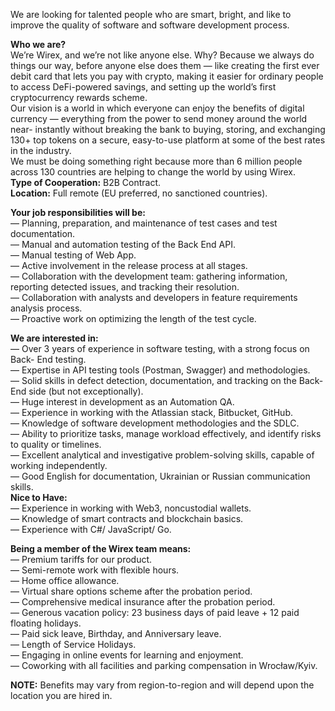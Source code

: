 We are looking for talented people who are smart, bright, and like to improve
the quality of software and software development process.

**Who we are?**  
We’re Wirex, and we’re not like anyone else. Why? Because we always do things
our way, before anyone else does them — like creating the first ever debit
card that lets you pay with crypto, making it easier for ordinary people to
access DeFi-powered savings, and setting up the world’s first cryptocurrency
rewards scheme.  
Our vision is a world in which everyone can enjoy the benefits of digital
currency — everything from the power to send money around the world near-
instantly without breaking the bank to buying, storing, and exchanging 130+
top tokens on a secure, easy-to-use platform at some of the best rates in the
industry.  
We must be doing something right because more than 6 million people across 130
countries are helping to change the world by using Wirex.  
**Type of Cooperation:** B2B Contract.  
**Location:** Full remote (EU preferred, no sanctioned countries).

**Your job responsibilities will be:**  
— Planning, preparation, and maintenance of test cases and test documentation.  
— Manual and automation testing of the Back End API.  
— Manual testing of Web App.  
— Active involvement in the release process at all stages.  
— Collaboration with the development team: gathering information, reporting
detected issues, and tracking their resolution.  
— Collaboration with analysts and developers in feature requirements analysis
process.  
— Proactive work on optimizing the length of the test cycle.

**We are interested in:**  
— Over 3 years of experience in software testing, with a strong focus on Back-
End testing.  
— Expertise in API testing tools (Postman, Swagger) and methodologies.  
— Solid skills in defect detection, documentation, and tracking on the Back-
End side (but not exceptionally).  
— Huge interest in development as an Automation QA.  
— Experience in working with the Atlassian stack, Bitbucket, GitHub.  
— Knowledge of software development methodologies and the SDLC.  
— Ability to prioritize tasks, manage workload effectively, and identify risks
to quality or timelines.  
— Excellent analytical and investigative problem-solving skills, capable of
working independently.  
— Good English for documentation, Ukrainian or Russian communication skills.  
**Nice to Have:**  
— Experience in working with Web3, noncustodial wallets.  
— Knowledge of smart contracts and blockchain basics.  
— Experience with C#/ JavaScript/ Go.

**Being a member of the Wirex team means:**  
— Premium tariffs for our product.  
— Semi-remote work with flexible hours.  
— Home office allowance.  
— Virtual share options scheme after the probation period.  
— Comprehensive medical insurance after the probation period.  
— Generous vacation policy: 23 business days of paid leave + 12 paid floating
holidays.  
— Paid sick leave, Birthday, and Anniversary leave.  
— Length of Service Holidays.  
— Engaging in online events for learning and enjoyment.  
— Coworking with all facilities and parking compensation in Wrocław/Kyiv.

**NOTE:** Benefits may vary from region-to-region and will depend upon the
location you are hired in.